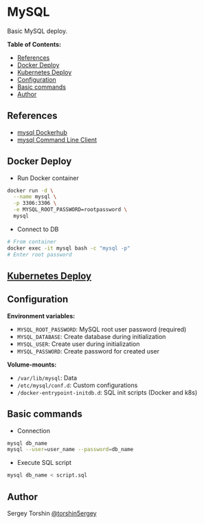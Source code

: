 # MySQL

Basic MySQL deploy.

**Table of Contents:**
- [References](#references)
- [Docker Deploy](#docker-deploy)
- [Kubernetes Deploy](#kubernetes-deploy)
- [Configuration](#configuration)
- [Basic commands](#basic-commands)
- [Author](#author)

## References

- [mysql Dockerhub](https://hub.docker.com/_/mysql/)
- [mysql Command Line Client](https://dev.mysql.com/doc/refman/8.4/en/mysql.html)

## Docker Deploy

- Run Docker container
```bash
docker run -d \
  --name mysql \
  -p 3306:3306 \
  -e MYSQL_ROOT_PASSWORD=rootpassword \
  mysql
```
- Connect to DB
```bash
# From container
docker exec -it mysql bash -c "mysql -p"
# Enter root password
```

## [Kubernetes Deploy](/database/mysql/k8s/)

## Configuration

**Environment variables:**
- `MYSQL_ROOT_PASSWORD`: MySQL root user password (required)
- `MYSQL_DATABASE`: Create database during initialization
- `MYSQL_USER`: Create user during initialization
- `MYSQL_PASSWORD`: Create password for created user

**Volume-mounts:**
- `/var/lib/mysql`: Data
- `/etc/mysql/conf.d`: Custom configurations
- `/docker-entrypoint-initdb.d`: SQL init scripts (Docker and k8s)

## Basic commands

- Connection
```bash
mysql db_name
mysql --user=user_name --password=db_name
```
- Execute SQL script
```bash
mysql db_name < script.sql
```

## Author

Sergey Torshin [@torshin5ergey](https://github.com/torshin5ergey)
